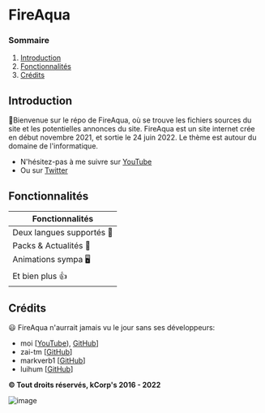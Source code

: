 # FireAqua 

### Sommaire
1. [Introduction](#introduction)
2. [Fonctionnalités](#fonctionnalités)
3. [Crédits](#crédits)

## Introduction
:wave:Bienvenue sur le répo de FireAqua, où se trouve les fichiers sources du site et les potentielles annonces du site. FireAqua est un site internet crée en début novembre 2021, et sortie le 24 juin 2022. Le thème est autour du domaine de l'informatique.
* N'hésitez-pas à me suivre sur [YouTube](https://www.youtube.com/channel/UCCPSET9zTIvoaK-WwoAe-Gw)
* Ou sur [Twitter](https://twitter.com/KevFR2)

## Fonctionnalités

Fonctionnalités |
------------ | 
Deux langues supportés 🚩 | 
Packs & Actualités 📰 |
Animations sympa 🖥️ | 
Et bien plus 👍 | 



## Crédits
:smiley: FireAqua n'aurrait jamais vu le jour sans ses développeurs:
* moi [[YouTube](https://www.youtube.com/channel/UCCPSET9zTIvoaK-WwoAe-Gw)), [GitHub](https://github.com/KevFR8)]
* zai-tm [[GitHub](https://github.com/zai-tm)]
* markverb1 [[GitHub](https://github.com/markverb1)]
* luihum [[GitHub](https://github.com/luihum)]

**© Tout droits réservés, kCorp's 2016 - 2022**

![image](https://user-images.githubusercontent.com/70813133/175997676-efcaa3f2-2da5-47c6-9136-9ef75d772680.png)
